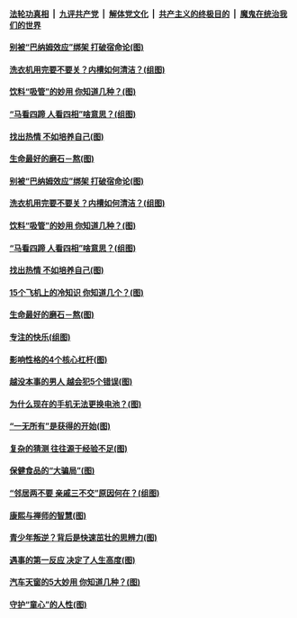 

####  [法轮功真相](../../../../basic/blob/master/README.md?t=04122231) &nbsp;|&nbsp; [九评共产党](../../../../9ping.md/blob/master/README.md?t=04122231) &nbsp;|&nbsp; [解体党文化](../../../../jtdwh.md/blob/master/README.md?t=04122231)  &nbsp;|&nbsp; [共产主义的终极目的](../../../../gczydzjmd.md/blob/master/README.md?t=04122231) &nbsp;|&nbsp; [魔鬼在统治我们的世界](../../../../mgztzwmdsj.md/blob/master/README.md?t=04122231) 

#### [别被“巴纳姆效应”绑架 打破宿命论(图)](../pages/p8/968513.md?t=04122231) 

#### [洗衣机用完要不要关？内槽如何清洁？(组图)](../pages/p8/968140.md?t=04122231) 

#### [饮料“吸管”的妙用 你知道几种？(图)](../pages/p8/968415.md?t=04122231) 

#### [“马看四蹄 人看四相”啥意思？(组图)](../pages/p8/968423.md?t=04122231) 

#### [找出热情 不如培养自己(图)](../pages/p8/968420.md?t=04122231) 

#### [生命最好的磨石－熬(图)](../pages/p8/968154.md?t=04122231) 

#### [别被“巴纳姆效应”绑架 打破宿命论(图)](../pages/p8/968513.md?t=04122231) 

#### [洗衣机用完要不要关？内槽如何清洁？(组图)](../pages/p8/968140.md?t=04122231) 

#### [饮料“吸管”的妙用 你知道几种？(图)](../pages/p8/968415.md?t=04122231) 

#### [“马看四蹄 人看四相”啥意思？(组图)](../pages/p8/968423.md?t=04122231) 

#### [找出热情 不如培养自己(图)](../pages/p8/968420.md?t=04122231) 

#### [15个飞机上的冷知识 你知道几个？(图)](../pages/p8/968138.md?t=04122231) 

#### [生命最好的磨石－熬(图)](../pages/p8/968154.md?t=04122231) 

#### [专注的快乐(组图)](../pages/p8/968326.md?t=04122231) 

#### [影响性格的4个核心杠杆(图)](../pages/p8/968323.md?t=04122231) 

#### [越没本事的男人 越会犯5个错误(图)](../pages/p8/967963.md?t=04122231) 

#### [为什么现在的手机无法更换电池？(图)](../pages/p8/968283.md?t=04122231) 

#### [“一无所有”是获得的开始(图)](../pages/p8/968152.md?t=04122231) 

#### [复杂的猜测 往往源于经验不足(图)](../pages/p8/968221.md?t=04122231) 

#### [保健食品的“大骗局”(图)](../pages/p8/968179.md?t=04122231) 

#### [“邻居两不要 亲戚三不交”原因何在？(组图)](../pages/p8/968136.md?t=04122231) 

#### [康熙与禅师的智慧(图)](../pages/p8/967968.md?t=04122231) 

#### [青少年叛逆？背后是快速茁壮的思辨力(图)](../pages/p8/968117.md?t=04122231) 

#### [遇事的第一反应 决定了人生高度(图)](../pages/p8/968109.md?t=04122231) 

#### [汽车天窗的5大妙用 你知道几种？(图)](../pages/p8/968072.md?t=04122231) 

#### [守护“童心”的人性(图)](../pages/p8/967253.md?t=04122231) 

